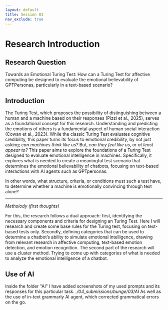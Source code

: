 ```yaml
---
layout: default
title: Session 03
nav_exclude: true
---
```


# Research Introduction

## Research Question

Towards an Emotional Turing Test: How can a Turing Test for affective computing be designed to evaluate the emotional believability of GPTPersonas, particularly in a text-based scenario?

## Introduction

The Turing Test, which proposes the possibility of distinguishing between a human and a machine based on their responses (Pizzi et al., 2025), serves as a foundational concept for this research. Understanding and predicting the emotions of others is a fundamental aspect of human social interaction (Cowan et al., 2023).
While the classic Turing Test evaluates cognitive credibility, this paper turns its focus to emotional credibility, by not just asking; _can machines think like us?_ But, _can they feel like us_, or _at least appear to?_
This paper aims to explore the foundations of a Turing Test designed to evaluate emotional intelligence in machines. Specifically, it explores what is needed to create a meaningful test scenario that determines the emotional believability of chatbots, focusing on text-based interactions with AI agents such as GPTpersonas.

In other words, what structure, criteria, or conditions must such a test have, to determine whether a machine is emotionally convincing through text alone?

---

_Metholody (first thoughts)_

For this, the research follows a dual approach: first, identifying the necessary components and criteria for designing an Turing Test. Here I will research and create some base rules for the Turing test, focusing on text-based tests only.
Secondly, defining categories that can be used to determine a chatbot’s ability to simulate emotional intelligence, drawing from relevant research in affective computing, text-based emotion detection, and emotion recognition. The second part of the research will use a cluster method. Trying to come up with categories of what is needed to analyze the emotional intelligence of a chatbot.

## Use of AI

Inside the folder "AI" I have added screenshots of my used prompts and its responses for this particular task. _./04_submissions/bunge/03/AI_
As well as the use of in-text grammarly AI agent, which corrected grammatical errors on the go.
